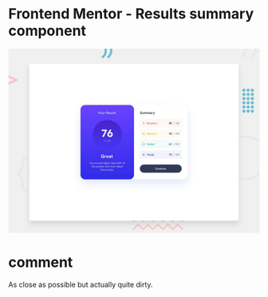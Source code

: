 # Frontend Mentor - Results summary component

![Design preview for the Results summary component coding challenge](./design/desktop-preview.jpg)


# comment
As close as possible but actually quite dirty.